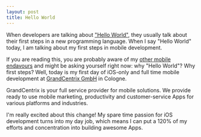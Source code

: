 ```yaml
---
layout: post
title: Hello World
---
```


When developers are talking about ["Hello World"](http://en.wikipedia.org/wiki/Hello_world_program "Wikipedia on Hello World"), they usually talk about their first steps in a new programming language. When I say "Hello World" today, I am talking about my first steps in mobile development. 

If you are reading this, you are probably aware of my [other mobile endavours](http://furryfishApps.com/wordbuzz "furryfishApps - Word Buzz") and might be asking yourself right now: why "Hello World"? Why first steps? Well, today is my first day of iOS-only and full time mobile development at [GrandCentrix GmbH](http://grandcentrix.net "GrandCentrix GmbH") in Cologne.

GrandCentrix is your full service provider for mobile solutions. We provide ready to use mobile marketing, productivity and customer-service Apps for various platforms and industries. 

I'm really excited about this change! My spare time passion for iOS development turns into my day job, which means I can put a 120% of my efforts and concentration into building awesome Apps. 